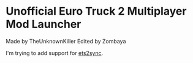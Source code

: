 # Unofficial Euro Truck 2 Multiplayer Mod Launcher
Made by TheUnknownKiller
Edited by Zombaya

I'm trying to add support for [ets2sync](http://www.ets2sync.com). 
